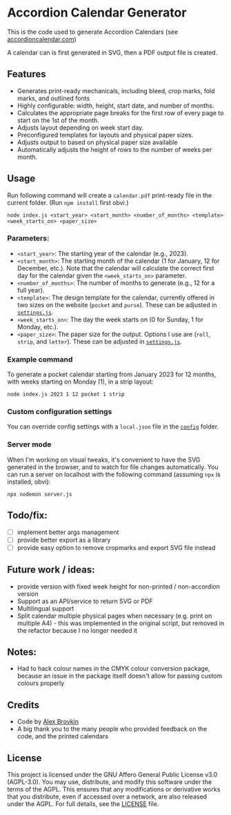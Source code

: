 # Accordion Calendar Generator

This is the code used to generate Accordion Calendars (see [accordioncalendar.com](http://www.accordioncalendar.com)) 

A calendar can is first generated in SVG, then a PDF output file is created. 

## Features

- Generates print-ready mechanicals, including bleed, crop marks, fold marks, and outlined fonts
- Highly configurable: width, height, start date, and number of months.
- Calculates the appropriate page breaks for the first row of every page to start on the 1st of the month. 
- Adjusts layout depending on week start day. 
- Preconfigured templates for layouts and physical paper sizes. 
- Adjusts output to based on physical paper size available
- Automatically adjusts the height of rows to the number of weeks per month. 

## Usage

Run following command will create a `calendar.pdf` print-ready file in the current folder. (Run `npm install` first obvi.)

```
node index.js <start_year> <start_month> <number_of_months> <template> <week_starts_on> <paper_size>
```

### Parameters:

- `<start_year>`: The starting year of the calendar (e.g., 2023).
- `<start_month>`: The starting month of the calendar (1 for January, 12 for December, etc.). Note that the calendar will calculate the correct first day for the calendar given the `<week_starts_on>` parameter. 
- `<number_of_months>`: The number of months to generate (e.g., 12 for a full year).
- `<template>`: The design template for the calendar, currently offered in two sizes on the website (`pocket` and `purse`). These can be adjusted in [`settings.js`](./Classes/settings.js). 
- `<week_starts_on>`: The day the week starts on (0 for Sunday, 1 for Monday, etc.).
- `<paper_size>`: The paper size for the output. Options I use are (`roll`, `strip`, and `letter`). These can be adjusted in [`settings.js`](./Classes/settings.js). 

### Example command

To generate a pocket calendar starting from January 2023 for 12 months, with weeks starting on Monday (1), in a strip layout:

```
node index.js 2023 1 12 pocket 1 strip
```

### Custom configuration settings

You can override config settings with a `local.json` file in the [`config`](./config/) folder. 

### Server mode

When I'm working on visual tweaks, it's convenient to have the SVG generated in the browser, and to watch for file changes automatically. You can run a server on localhost with the following command (assuming `npx` is installed, obvi): 

```
npx nodemon server.js
```

## Todo/fix:

- [ ] implement better args management
- [ ] provide better export as a library
- [ ] provide easy option to remove cropmarks and export SVG file instead

## Future work / ideas:

- provide version with fixed week height for non-printed / non-accordion version
- Support as an API/service to return SVG or PDF
- Multilingual support
- Split calendar multiple physical pages when necessary (e.g. print on multiple A4) - this was implemented in the original script, but removed in the refactor because I no longer needed it

## Notes:

- Had to hack colour names in the CMYK colour conversion package, because an issue in the package itself doesn't allow for passing custom colours properly

## Credits

- Code by [Alex Brovkin](https://github.com/brovalex)
- A big thank you to the many people who provided feedback on the code, and the printed calendars

## License

This project is licensed under the GNU Affero General Public License v3.0 (AGPL-3.0). You may use, distribute, and modify this software under the terms of the AGPL. This ensures that any modifications or derivative works that you distribute, even if accessed over a network, are also released under the AGPL. For full details, see the [LICENSE](./LICENSE) file.